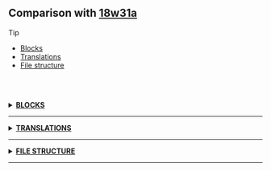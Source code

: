 ## Comparison with [18w31a](https://github.com/PixiGeko/Minecraft-generated-data/tree/18w31a)

> [!TIP]
> - [Blocks](#blocks)
> - [Translations](#translations)
> - [File structure](#file-structure)

<br/><br/>
<details><summary><b><ins>BLOCKS</ins></b><a name="blocks"></a></summary>
<br/>
<details>
<summary>
🗒️ List
</summary>

```diff
+ dead_brain_coral.json
+ dead_bubble_coral.json
+ dead_fire_coral.json
+ dead_horn_coral.json
+ dead_tube_coral.json
```

</details>
</details>
<hr/>
<details><summary><b><ins>TRANSLATIONS</ins></b><a name="translations"></a></summary>
<br/>
<details>
<summary>
Keys
</summary>

```diff
+ block.minecraft.dead_brain_coral: Dead Brain Coral
+ block.minecraft.dead_bubble_coral: Dead Bubble Coral
+ block.minecraft.dead_fire_coral: Dead Fire Coral
+ block.minecraft.dead_horn_coral: Dead Horn Coral
+ block.minecraft.dead_tube_coral: Dead Tube Coral
+ stat.minecraft.clean_shulker_box: Shulker Box Cleaned
+ stat.minecraft.damage_absorbed: Damage Absorbed
+ stat.minecraft.damage_blocked_by_shield: Damage Blocked By Shield
+ stat.minecraft.damage_dealt_absorbed: Damage Dealt (Absorbed)
+ stat.minecraft.damage_dealt_resisted: Damage Dealt (Resisted)
+ stat.minecraft.damage_resisted: Damage Resisted
```

</details>
</details>
<hr/>
<details><summary><b><ins>FILE STRUCTURE</ins></b><a name="file-structure"></a></summary>
<br/>
<details>
<summary>
assets
</summary>

```diff
+ minecraft/blockstates/dead_brain_coral.json
+ minecraft/blockstates/dead_bubble_coral.json
+ minecraft/blockstates/dead_fire_coral.json
+ minecraft/blockstates/dead_horn_coral.json
+ minecraft/blockstates/dead_tube_coral.json
+ minecraft/models/block/dead_brain_coral.json
+ minecraft/models/block/dead_bubble_coral.json
+ minecraft/models/block/dead_fire_coral.json
+ minecraft/models/block/dead_horn_coral.json
+ minecraft/models/block/dead_tube_coral.json
+ minecraft/models/item/dead_brain_coral.json
+ minecraft/models/item/dead_bubble_coral.json
+ minecraft/models/item/dead_fire_coral.json
+ minecraft/models/item/dead_horn_coral.json
+ minecraft/models/item/dead_tube_coral.json
+ minecraft/textures/block/dead_brain_coral.png
+ minecraft/textures/block/dead_bubble_coral.png
+ minecraft/textures/block/dead_fire_coral.png
+ minecraft/textures/block/dead_horn_coral.png
+ minecraft/textures/block/dead_tube_coral.png
```

</details>
</details>
<hr/>